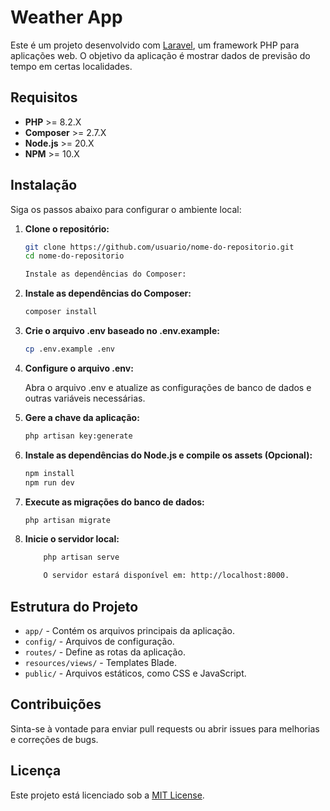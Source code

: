 # Weather App

Este é um projeto desenvolvido com [Laravel](https://laravel.com/), um framework PHP para aplicações web. O objetivo da aplicação é mostrar dados de previsão do tempo em certas localidades.

## Requisitos

- **PHP** >= 8.2.X
- **Composer** >= 2.7.X
- **Node.js** >= 20.X
- **NPM** >= 10.X

## Instalação

Siga os passos abaixo para configurar o ambiente local:

1. **Clone o repositório:**

    ```bash
    git clone https://github.com/usuario/nome-do-repositorio.git
    cd nome-do-repositorio

    Instale as dependências do Composer:
    ```

2. **Instale as dependências do Composer:**
    ```bash
    composer install
    ```

3. **Crie o arquivo .env baseado no .env.example:**

    ```bash
    cp .env.example .env
    ```

4. **Configure o arquivo .env:**

    Abra o arquivo .env e atualize as configurações de banco de dados e outras variáveis necessárias.

5. **Gere a chave da aplicação:**

    ```bash
    php artisan key:generate
    ```
6. **Instale as dependências do Node.js e compile os assets (Opcional):**

    ```bash
    npm install
    npm run dev
    ```

7. **Execute as migrações do banco de dados:**

    ```bash
    php artisan migrate
    ```

8. **Inicie o servidor local:**

    ```bash
        php artisan serve

        O servidor estará disponível em: http://localhost:8000.
    ```

## Estrutura do Projeto

- `app/` - Contém os arquivos principais da aplicação.
- `config/` - Arquivos de configuração.
- `routes/` - Define as rotas da aplicação.
- `resources/views/` - Templates Blade.
- `public/` - Arquivos estáticos, como CSS e JavaScript.

## Contribuições

Sinta-se à vontade para enviar pull requests ou abrir issues para melhorias e correções de bugs.

## Licença

Este projeto está licenciado sob a [MIT License](LICENSE).